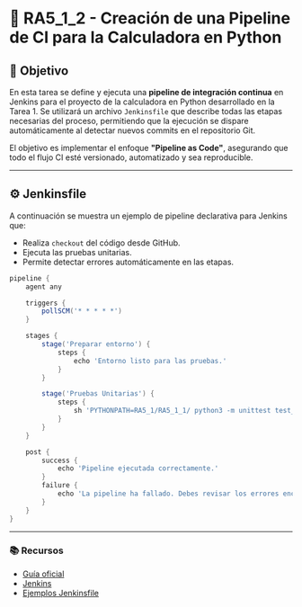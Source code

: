 # 🧩 RA5_1_2 - Creación de una Pipeline de CI para la Calculadora en Python

## 🎯 Objetivo

En esta tarea se define y ejecuta una **pipeline de integración continua** en Jenkins para el proyecto de la calculadora en Python desarrollado en la Tarea 1. Se utilizará un archivo `Jenkinsfile` que describe todas las etapas necesarias del proceso, permitiendo que la ejecución se dispare automáticamente al detectar nuevos commits en el repositorio Git.

El objetivo es implementar el enfoque **"Pipeline as Code"**, asegurando que todo el flujo CI esté versionado, automatizado y sea reproducible.

---

## ⚙️ Jenkinsfile

A continuación se muestra un ejemplo de pipeline declarativa para Jenkins que:

- Realiza `checkout` del código desde GitHub.
- Ejecuta las pruebas unitarias.
- Permite detectar errores automáticamente en las etapas.

```groovy
pipeline {
    agent any

    triggers {
        pollSCM('* * * * *')
    }

    stages {
        stage('Preparar entorno') {
            steps {
                echo 'Entorno listo para las pruebas.'
            }
        }

        stage('Pruebas Unitarias') {
            steps {
                sh 'PYTHONPATH=RA5_1/RA5_1_1/ python3 -m unittest test_calculator.py'
            }
        }
    }

    post {
        success {
            echo 'Pipeline ejecutada correctamente.'
        }
        failure {
            echo 'La pipeline ha fallado. Debes revisar los errores encontrados.'
        }
    }
}
```

---
 
### 📚 Recursos

- [Guía oficial](https://psegarrac.github.io/Ciberseguridad-PePS/tema5/cd/ci/2022/01/13/jenkins.html#tareas)
- [Jenkins](https://www.jenkins.io)
- [Ejemplos Jenkinsfile](https://github.com/jenkinsci/pipeline-examples)
